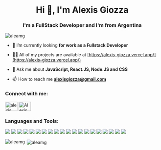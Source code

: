 <h1 align="center">Hi 👋, I'm Alexis Giozza</h1>
<h3 align="center">I'm a FullStack Developer and I'm from Argentina</h3>

<p align="left"> <img src="https://komarev.com/ghpvc/?username=aleamg&label=Profile%20views&color=0e75b6&style=flat" alt="aleamg" /> </p>

- 🌱 I’m currently looking **for work as a Fullstack Developer**

- 👨‍💻 All of my projects are available at [https://alexis-giozza.vercel.app/](https://alexis-giozza.vercel.app/)

- 💬 Ask me about **JavaScript, React.JS, Node.JS and CSS**

- 📫 How to reach me **alexisgiozza@gmail.com**

<h3 align="left">Connect with me:</h3>
<p align="left">
<a href="https://linkedin.com/in/alexis giozza" target="blank"><img align="center" src="https://raw.githubusercontent.com/rahuldkjain/github-profile-readme-generator/master/src/images/icons/Social/linked-in-alt.svg" alt="alexis giozza" height="30" width="40" /></a>
<a href="https://discord.gg/Alexis Giozza#7077" target="blank"><img align="center" src="https://raw.githubusercontent.com/rahuldkjain/github-profile-readme-generator/master/src/images/icons/Social/discord.svg" alt="Alexis Giozza#7077" height="30" width="40" /></a>
</p>

<h3 align="left">Languages and Tools:</h3>
<p align="left">
    <img src="https://img.shields.io/badge/JavaScript-323330?style=for-the-badge&logo=javascript&logoColor=F7DF1E" />
    <img src="https://img.shields.io/badge/HTML5-E34F26?style=for-the-badge&logo=html5&logoColor=white" />
    <img src="https://img.shields.io/badge/CSS3-1572B6?style=for-the-badge&logo=css3&logoColor=white" />
    <img src="https://img.shields.io/badge/sass-C71585?style=for-the-badge&logo=sass&logoColor=white" />
    <img src="https://img.shields.io/badge/json-5E5C5C?style=for-the-badge&logo=json&logoColor=white" />
    <img src="https://img.shields.io/badge/Node.js-339933?style=for-the-badge&logo=nodedotjs&logoColor=white" />
    <img src="https://img.shields.io/badge/npm-CB3837?style=for-the-badge&logo=npm&logoColor=white" />
    <img src="https://img.shields.io/badge/React-20232A?style=for-the-badge&logo=react&logoColor=61DAFB" />
    <img src="https://img.shields.io/badge/React_Router-CA4245?style=for-the-badge&logo=react-router&logoColor=white" />
    <img src="https://img.shields.io/badge/Redux-593D88?style=for-the-badge&logo=redux&logoColor=white" />
    <img src="https://img.shields.io/badge/express-a7a7a7?style=for-the-badge&logo=express&logoColor=white" />
    <img src="https://img.shields.io/badge/sequelize-87CEEB?style=for-the-badge&logo=sequelize&logoColor=white" />
    <img src="https://img.shields.io/badge/PostgreSQL-316192?style=for-the-badge&logo=postgresql&logoColor=white" />
    <img src="https://img.shields.io/badge/MongoDB-4EA94B?style=for-the-badge&logo=mongodb&logoColor=white" />
    <img src="https://img.shields.io/badge/Bootstrap-563D7C?style=for-the-badge&logo=bootstrap&logoColor=white" />
    <img src="https://img.shields.io/badge/Material%20UI-007FFF?style=for-the-badge&logo=mui&logoColor=white" />
    <img src="https://img.shields.io/badge/Postman-FF6C37?style=for-the-badge&logo=Postman&logoColor=white" />
    <img src="https://img.shields.io/badge/Netlify-00C7B7?style=for-the-badge&logo=netlify&logoColor=white" />
    <img src="https://img.shields.io/badge/versel-%23316192.svg?style=for-the-badge&logo=vercel&logoColor=white" />
    <img src="https://img.shields.io/badge/heroku-%23214072.svg?style=for-the-badge&logo=heroku&logoColor=white" />
    
  </p>

<p><img align="left" src="https://github-readme-stats.vercel.app/api/top-langs?username=aleamg&show_icons=true&locale=en&layout=compact" alt="aleamg" /></p>

<p>&nbsp;<img align="center" src="https://github-readme-stats.vercel.app/api?username=aleamg&show_icons=true&locale=en" alt="aleamg" /></p>
